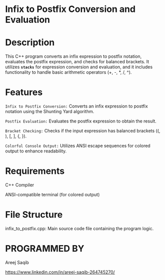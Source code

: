 # Infix to Postfix Conversion and Evaluation
# Description
This C++ program converts an infix expression to postfix notation, evaluates the postfix expression, and checks for balanced brackets. It utilizes **`stacks`** for expression conversion and evaluation, and it includes functionality to handle basic arithmetic operators (+, -, *, /, ^).
# Features
`Infix to Postfix Conversion:` Converts an infix expression to postfix notation using the Shunting Yard algorithm.

`Postfix Evaluation:` Evaluates the postfix expression to obtain the result.

`Bracket Checking:` Checks if the input expression has balanced brackets ((, ), [, ], {, }).

`Colorful Console Output:` Utilizes ANSI escape sequences for colored output to enhance readability.
# Requirements
C++ Compiler

ANSI-compatible terminal (for colored output)
# File Structure
infix_to_postfix.cpp: Main source code file containing the program logic.
# PROGRAMMED BY
Areej Saqib 

https://www.linkedin.com/in/areej-saqib-264745270/

